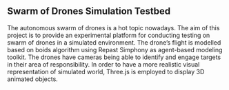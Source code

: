 ## Swarm of Drones Simulation Testbed

The autonomous swarm of drones is a hot topic nowadays. The aim of this project is to provide an experimental platform for conducting testing on swarm of drones in a simulated environment.  The drone’s flight is modelled based on boids algorithm using Repast Simphony as agent-based modeling toolkit. The drones have cameras being able to identify and engage targets in their area of responsibility. In order to have a more realistic visual representation of simulated world, Three.js is employed to display 3D animated objects. 


